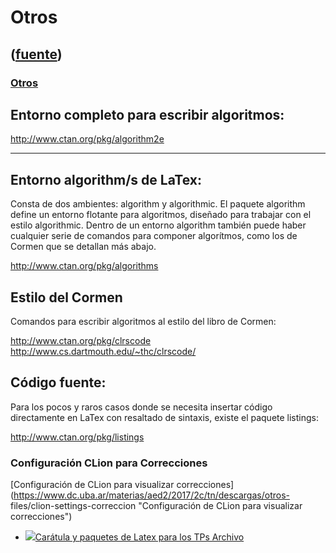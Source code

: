 # Otros
([fuente](https://campus.exactas.uba.ar/course/view.php?id=990&section=11))
---
### [Otros](https://campus.exactas.uba.ar/course/view.php?id=990&section=11)

## Entorno completo para escribir algoritmos:

<http://www.ctan.org/pkg/algorithm2e>

****

## Entorno algorithm/s de LaTex:

Consta de dos ambientes: algorithm y algorithmic. El paquete algorithm define
un entorno flotante para algoritmos, diseñado para trabajar con el estilo
algorithmic. Dentro de un entorno algorithm también puede haber cualquier
serie de comandos para componer algorítmos, como los de Cormen que se detallan
más abajo.

<http://www.ctan.org/pkg/algorithms>

## Estilo del Cormen

Comandos para escribir algoritmos al estilo del libro de Cormen:

<http://www.ctan.org/pkg/clrscode>  
<http://www.cs.dartmouth.edu/~thc/clrscode/>

## Código fuente:

Para los pocos y raros casos donde se necesita insertar código directamente en
LaTex con resaltado de sintaxis, existe el paquete listings:

<http://www.ctan.org/pkg/listings>

###  Configuración CLion para Correcciones

[Configuración de CLion para visualizar
correcciones](https://www.dc.uba.ar/materias/aed2/2017/2c/tn/descargas/otros-
files/clion-settings-correccion "Configuración de CLion para visualizar
correcciones")

  - [![ ](https://campus.exactas.uba.ar/theme/image.php/aardvark/core/1524598950/f/archive-24)Carátula y paquetes de Latex para los TPs Archivo](https://campus.exactas.uba.ar/mod/resource/view.php?id=53283)


